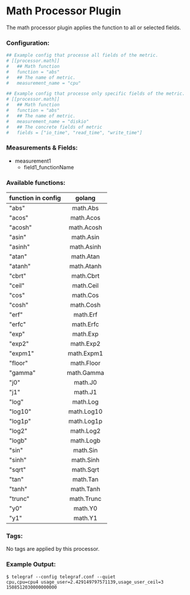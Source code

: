 # Math Processor Plugin

The math processor plugin applies the function to all or selected fields.

### Configuration:

```toml
## Example config that processe all fields of the metric.
# [[processor.math]]
#   ## Math function
#   function = "abs"
#   ## The name of metric.
#   measurement_name = "cpu"

## Example config that processe only specific fields of the metric.
# [[processor.math]]
#   ## Math function
#   function = "abs"
#   ## The name of metric.
#   measurement_name = "diskio"
#   ## The concrete fields of metric
#   fields = ["io_time", "read_time", "write_time"]
```

### Measurements & Fields:

- measurement1
    - field1_functionName


### Available functions:

| function in config|  golang       |
| ----------------- |:-------------:|
| "abs"             | math.Abs      |    
| "acos"            | math.Acos     |  
| "acosh"           | math.Acosh    |   
| "asin"            | math.Asin     |  
| "asinh"           | math.Asinh    |   
| "atan"            | math.Atan     |  
| "atanh"           | math.Atanh    |   
| "cbrt"            | math.Cbrt     |  
| "ceil"            | math.Ceil     |  
| "cos"             | math.Cos      | 
| "cosh"            | math.Cosh     |  
| "erf"             | math.Erf      | 
| "erfc"            | math.Erfc     |  
| "exp"             | math.Exp      | 
| "exp2"            | math.Exp2     |  
| "expm1"           | math.Expm1    |   
| "floor"           | math.Floor    |   
| "gamma"           | math.Gamma    |   
| "j0"              | math.J0       |
| "j1"              | math.J1       |
| "log"             | math.Log      | 
| "log10"           | math.Log10    |   
| "log1p"           | math.Log1p    |   
| "log2"            | math.Log2     |  
| "logb"            | math.Logb     |  
| "sin"             | math.Sin      | 
| "sinh"            | math.Sinh     |  
| "sqrt"            | math.Sqrt     |  
| "tan"             | math.Tan      | 
| "tanh"            | math.Tanh     |  
| "trunc"           | math.Trunc    |   
| "y0"              | math.Y0       |
| "y1"              | math.Y1       |



### Tags:

No tags are applied by this processor.

### Example Output:

```
$ telegraf --config telegraf.conf --quiet
cpu,cpu=cpu4 usage_user=2.429149797571139,usage_user_ceil=3 1508512030000000000


```